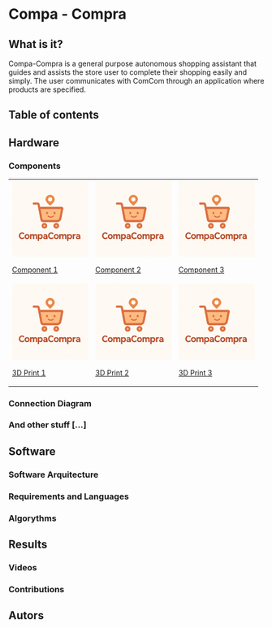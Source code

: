 # Compa - Compra
## What is it?
Compa-Compra is a general purpose autonomous shopping assistant that guides and assists the store user to complete their shopping easily and simply. The user communicates with ComCom through an application where products are specified.

## Table of contents

## Hardware 

### Components

<table>
  <tr>
    <td>
      <img src="docs/report/compacompra_logo.jpg" alt="Component 1" width="150"/>
      <p><a href="LINK_1">Component 1</a></p>
    </td>
    <td>
      <img src="docs/report/compacompra_logo.jpg" alt="Component 2" width="150"/>
      <p><a href="LINK_2">Component 2</a></p>
    </td>
    <td>
      <img src="docs/report/compacompra_logo.jpg" alt="Component 3" width="150"/>
      <p><a href="LINK_3">Component 3</a></p>
    </td>
  </tr>
  <tr>
    <td>
      <img src="docs/report/compacompra_logo.jpg" alt="3D Print 1" width="150"/>
      <p><a href="LINK_4">3D Print 1</a></p>
    </td>
    <td>
      <img src="docs/report/compacompra_logo.jpg" alt="3D Print 2" width="150"/>
      <p><a href="LINK_5">3D Print 2</a></p>
    </td>
    <td>
      <img src="docs/report/compacompra_logo.jpg" alt="3D Print 3" width="150"/>
      <p><a href="LINK_6">3D Print 3</a></p>
    </td>
  </tr>
</table>


### Connection Diagram

### And other stuff [...]


## Software

### Software Arquitecture

### Requirements and Languages

### Algorythms


## Results

### Videos

### Contributions

## Autors
